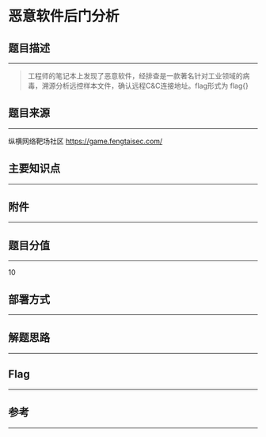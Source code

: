 # 恶意软件后门分析

## 题目描述
---
> 工程师的笔记本上发现了恶意软件，经排查是一款著名针对工业领域的病毒，溯源分析远控样本文件，确认远程C&C连接地址。flag形式为 flag{}

## 题目来源
---
纵横网络靶场社区 https://game.fengtaisec.com/

## 主要知识点
---


## 附件
---


## 题目分值
---
10

## 部署方式
---


## 解题思路
---


## Flag
---


## 参考
---
